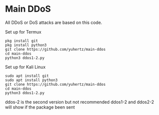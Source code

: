 # Main DDoS

All DDoS or DoS attacks are based on this code.

Set up for Termux
```
pkg install git
pkg install python3
git clone https://github.com/yuhertz/main-ddos
cd main-ddos
python3 ddos1-2.py
```

Set up for Kali Linux
```
sudo apt install git
sudo apt install python3
git clone https://github.com/yuhertz/main-ddos
cd main-ddos
python3 ddos1-2.py
```

ddos-2 is the second version but not recommended
ddos1-2 and ddos2-2 will show if the package been sent
